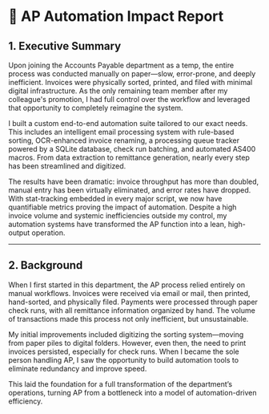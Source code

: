 # 🧾 AP Automation Impact Report

## 1. Executive Summary

Upon joining the Accounts Payable department as a temp, the entire process was conducted manually on paper—slow, error-prone, and deeply inefficient. Invoices were physically sorted, printed, and filed with minimal digital infrastructure. As the only remaining team member after my colleague's promotion, I had full control over the workflow and leveraged that opportunity to completely reimagine the system.

I built a custom end-to-end automation suite tailored to our exact needs. This includes an intelligent email processing system with rule-based sorting, OCR-enhanced invoice renaming, a processing queue tracker powered by a SQLite database, check run batching, and automated AS400 macros. From data extraction to remittance generation, nearly every step has been streamlined and digitized.

The results have been dramatic: invoice throughput has more than doubled, manual entry has been virtually eliminated, and error rates have dropped. With stat-tracking embedded in every major script, we now have quantifiable metrics proving the impact of automation. Despite a high invoice volume and systemic inefficiencies outside my control, my automation systems have transformed the AP function into a lean, high-output operation.

---

## 2. Background

When I first started in this department, the AP process relied entirely on manual workflows. Invoices were received via email or mail, then printed, hand-sorted, and physically filed. Payments were processed through paper check runs, with all remittance information organized by hand. The volume of transactions made this process not only inefficient, but unsustainable.

My initial improvements included digitizing the sorting system—moving from paper piles to digital folders. However, even then, the need to print invoices persisted, especially for check runs. When I became the sole person handling AP, I saw the opportunity to build automation tools to eliminate redundancy and improve speed.

This laid the foundation for a full transformation of the department’s operations, turning AP from a bottleneck into a model of automation-driven efficiency.
